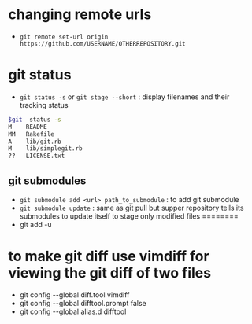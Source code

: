 # changing remote urls
- `git remote set-url origin https://github.com/USERNAME/OTHERREPOSITORY.git`
# git status
- `git status -s` or `git stage --short` : display filenames and their tracking status
```bash
$git  status -s
M    README
MM   Rakefile
A    lib/git.rb
M    lib/simplegit.rb
??   LICENSE.txt
```
## git submodules
- `git submodule add <url> path_to_submodule` : to add git submodule 
- `git submodule update` : same as git pull but supper repository tells its submodules to update itself
to stage only modified files
========
- git add -u
# to make git diff use vimdiff for viewing the git diff of two files
- git config --global diff.tool vimdiff
- git config --global difftool.prompt false
- git config --global alias.d difftool
